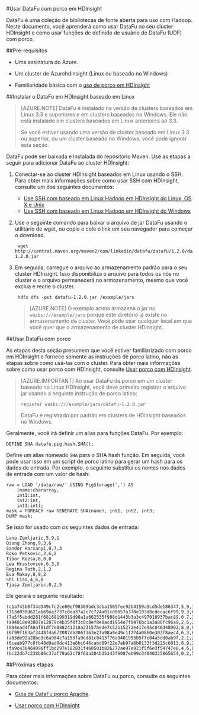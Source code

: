<properties
pageTitle="Usar DataFu com porco em HDInsight"
description="DataFu é uma coleção de bibliotecas para uso com Hadoop. Saiba como você pode usar DataFu com porco no cluster HDInsight."
services="hdinsight"
documentationCenter=""
authors="Blackmist"
manager="jhubbard"
editor="cgronlun"/>

<tags
ms.service="hdinsight"
ms.devlang="na"
ms.topic="article"
ms.tgt_pltfrm="na"
ms.workload="big-data"
ms.date="08/23/2016"
ms.author="larryfr"/>

#<a name="use-datafu-with-pig-on-hdinsight"></a>Usar DataFu com porco em HDInsight

DataFu é uma coleção de bibliotecas de fonte aberta para uso com Hadoop. Neste documento, você aprenderá como usar DataFu no seu cluster HDInsight e como usar funções de definido de usuário de DataFu (UDF) com porco.

##<a name="prerequisites"></a>Pré-requisitos

* Uma assinatura do Azure.

* Um cluster de Azurehdinsight (Linux ou baseado no Windows)

* Familiaridade básica com o [uso de porco em HDInsight](hdinsight-use-pig.md)

##<a name="install-datafu-on-linux-based-hdinsight"></a>Instalar o DataFu em HDInsight baseado em Linux

> [AZURE.NOTE] DataFu é instalado na versão de clusters baseados em Linux 3.3 e superiores e em clusters baseados no Windows. Ele não está instalado em clusters baseados em Linux anteriores ao 3.3.
>
> Se você estiver usando uma versão de cluster baseado em Linux 3.3 ou superior, ou um cluster baseado no Windows, você pode ignorar esta seção.

DataFu pode ser baixada e instalada do repositório Maven. Use as etapas a seguir para adicionar DataFu ao cluster HDInsight:

1. Conectar-se ao cluster HDInsight baseados em Linux usando o SSH. Para obter mais informações sobre como usar SSH com HDInsight, consulte um dos seguintes documentos:

    * [Use SSH com baseado em Linux Hadoop em HDInsight do Linux, OS X e Unix](hdinsight-hadoop-linux-use-ssh-unix.md)
    * [Use SSH com baseado em Linux Hadoop em HDInsight do Windows](hdinsight-hadoop-linux-use-ssh-unix.md)
    
2. Use o seguinte comando para baixar o arquivo de jar DataFu usando o utilitário de wget, ou copie e cole o link em seu navegador para começar o download.

        wget http://central.maven.org/maven2/com/linkedin/datafu/datafu/1.2.0/datafu-1.2.0.jar

3. Em seguida, carregue o arquivo ao armazenamento padrão para o seu cluster HDInsight. Isso disponibiliza o arquivo para todos os nós no cluster e o arquivo permanecerá no armazenamento, mesmo que você exclua e recrie o cluster.

        hdfs dfs -put datafu-1.2.0.jar /example/jars
    
    > [AZURE.NOTE] O exemplo acima armazena o jar no `wasbs:///example/jars` porque este diretório já existe no armazenamento de cluster. Você pode usar qualquer local em que você quer que o armazenamento de cluster HDInsight.

##<a name="use-datafu-with-pig"></a>Usar DataFu com porco

As etapas desta seção presumem que você estiver familiarizado com porco em HDInsight e fornece somente as instruções de porco latino, não as etapas sobre como usá-las com o cluster. Para obter mais informações sobre como usar porco com HDInsight, consulte [Usar porco com HDInsight](hdinsight-use-pig.md).

> [AZURE.IMPORTANT] Ao usar DataFu de porco em um cluster baseado no Linux HDInsight, você deve primeiro registrar o arquivo jar usando a seguinte instrução de porco latino:
>
> ```register wasbs:///example/jars/datafu-1.2.0.jar```
>
> DataFu é registrado por padrão em clusters de HDInsight baseados no Windows.

Geralmente, você irá definir um alias para funções DataFu. Por exemplo:

    DEFINE SHA datafu.pig.hash.SHA();
    
Define um alias nomeado `SHA` para o SHA hash função. Em seguida, você pode usar isso em um script de porco latino para gerar um hash para os dados de entrada. Por exemplo, o seguinte substitui os nomes nos dados de entrada com um valor de hash:

    raw = LOAD '/data/raw/' USING PigStorage(',') AS  
        (name:chararray, 
        int1:int, 
        int2:int,
        int3:int); 
    mask = FOREACH raw GENERATE SHA(name), int1, int2, int3; 
    DUMP mask;

Se isso for usado com os seguintes dados de entrada:

    Lana Zemljaric,5,9,1
    Qiong Zhong,9,3,6
    Sandor Harsanyi,0,7,3
    Roko Petkovic,2,6,2
    Tibor Rozsa,8,0,0
    Lea Hrastovsek,6,3,6
    Regina Toth,2,1,2
    Eva Makay,8,9,2
    Shi Liao,4,6,0
    Tjasa Zemljaric,0,2,5
    
Ele gerará o seguinte resultado:

    (c1a743b0f34d349cfc2ce00ef98369bdc3dba1565fec92b4159a9cd5de186347,5,9,1)
    (713d030d621ab69aa3737c8ea37a2c7c724a01cd0657a370e103d8cdecac6f99,9,3,6)
    (7a5f5abdd281f68168199319d98a1a662535f988d1443b3a3c497010937bac89,0,7,3)
    (a94818e93807e12079c4b35f8f3c8c8ef8e8acd1954e7f0476bc1a3a86fc96a9,2,6,2)
    (894ead4f48af91df7e088241218a23157bede7c52115272e417e95c046d48902,8,0,0)
    (6f99f163af3448fda672087db306f363e27a98a9e49c1f274a0860e303f8aec4,6,3,6)
    (a03de92a28be3c6a984c7a153fa9ed81c0413f76a9401955b5f7e04a5dd0ab9f,2,1,2)
    (6ceab977c8fb48d9ad0dc413e6bc646cabd89f22e7ab97a6b0133f3d225c6013,8,9,2)
    (fa9c436469096ff1bd297e182831f460501b826272ae97e921f5f6e3f54747e8,4,6,0)
    (bc22db7c238b86c37af79a62c78f61a304b35143f6087eb99c34040325865654,0,2,5)

##<a name="next-steps"></a>Próximas etapas

Para obter mais informações sobre DataFu ou porco, consulte os seguintes documentos:

* [Guia de DataFu porco Apache](http://datafu.incubator.apache.org/docs/datafu/guide.html).

* [Usar porco com HDInsight](hdinsight-use-pig.md)
